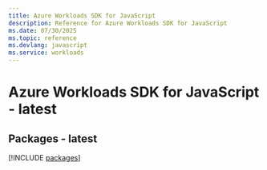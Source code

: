 ```yaml
---
title: Azure Workloads SDK for JavaScript
description: Reference for Azure Workloads SDK for JavaScript
ms.date: 07/30/2025
ms.topic: reference
ms.devlang: javascript
ms.service: workloads
---
```

# Azure Workloads SDK for JavaScript - latest
## Packages - latest
[!INCLUDE [packages](workloads-index.md)]
